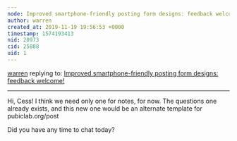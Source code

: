 ```yaml
---
node: Improved smartphone-friendly posting form designs: feedback welcome!
author: warren
created_at: 2019-11-19 19:56:53 +0000
timestamp: 1574193413
nid: 20973
cid: 25888
uid: 1
---
```




[warren](../profile/warren) replying to: [Improved smartphone-friendly posting form designs: feedback welcome!](../notes/warren/09-23-2019/improved-smartphone-friendly-posting-form-designs-feedback-welcome)

----
Hi, Cess! I think we need only one for notes, for now. The questions one already exists, and this new one would be an alternate template for pubiclab.org/post

Did you have any time to chat today?